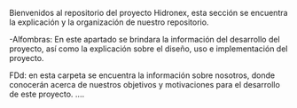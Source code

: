 Bienvenidos al repositorio del proyecto Hidronex, esta sección se encuentra 
la explicación y la organización de nuestro repositorio.

-Alfombras: En este apartado se brindara la información del desarrollo del proyecto, así como la explicación sobre el diseño, uso e implementación del proyecto.

FDd: en esta carpeta se encuentra la información sobre nosotros, donde conocerán acerca de nuestros objetivos y motivaciones para el desarrollo de este proyecto.
....
